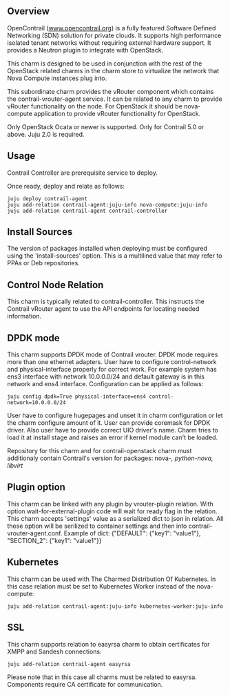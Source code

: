 Overview
--------

OpenContrail (www.opencontrail.org) is a fully featured Software Defined
Networking (SDN) solution for private clouds. It supports high performance
isolated tenant networks without requiring external hardware support. It
provides a Neutron plugin to integrate with OpenStack.

This charm is designed to be used in conjunction with the rest of the OpenStack
related charms in the charm store to virtualize the network that Nova Compute
instances plug into.

This subordinate charm provides the vRouter component which
contains the contrail-vrouter-agent service. It can be related to any charm
to provide vRouter functionality on the node. For OpenStack it should be
nova-compute application to provide vRouter functionality for OpenStack.

Only OpenStack Ocata or newer is supported.
Only for Contrail 5.0 or above.
Juju 2.0 is required.

Usage
-----

Contrail Controller are prerequisite service to deploy.

Once ready, deploy and relate as follows:

    juju deploy contrail-agent
    juju add-relation contrail-agent:juju-info nova-compute:juju-info
    juju add-relation contrail-agent contrail-controller

Install Sources
---------------

The version of packages installed when deploying must be configured using the
'install-sources' option. This is a multilined value that may refer to PPAs or
Deb repositories.

Control Node Relation
---------------------

This charm is typically related to contrail-controller.
This instructs the Contrail vRouter agent to use the API endpoints for
locating needed information.

DPDK mode
---------

This charm supports DPDK mode of Contrail vrouter.
DPDK mode requires more than one ethernet adapters. User have to configure
control-network and physical-interface properly for correct work.
For example system has ens3 interface with network 10.0.0.0/24 and 
default gateway is in this network and ens4 interface.
Configuration can be applied as follows:

    juju config dpdk=True physical-interface=ens4 control-network=10.0.0.0/24

User have to configure hugepages and unset it in charm configuration
or let the charm configure amount of it.
User can provide coremask for DPDK driver.
Also user have to provide correct UIO driver's name. Charm tries to load
it at install stage and raises an error if kernel module can't be loaded.

Repository for this charm and for contrail-openstack charm must additionaly
contain Contrail's version for packages: nova-*, python-nova, libvirt*

Plugin option
-------------

This charm can be linked with any plugin by vrouter-plugin relation.
With option wait-for-external-plugin code will wait for ready flag in the relation.
This charm accepts 'settings' value as a serialized dict to json in relation.
All these option will be serilized to container settings and then
into contrail-vrouter-agent.conf.
Example of dict: {"DEFAULT": {"key1": "value1"}, "SECTION_2": {"key1": "value1"}}

Kubernetes
----------

This charm can be used with The Charmed Distribution Of Kubernetes.
In this case relation must be set to Kubernetes Worker instead of the nova-compute:

```
juju add-relation contrail-agent:juju-info kubernetes-worker:juju-info
```

SSL
---

This charm supports relation to easyrsa charm to obtain certificates for XMPP and Sandesh connections:

    juju add-relation contrail-agent easyrsa

Please note that in this case all charms must be related to easyrsa. Components require CA certificate for communication.
